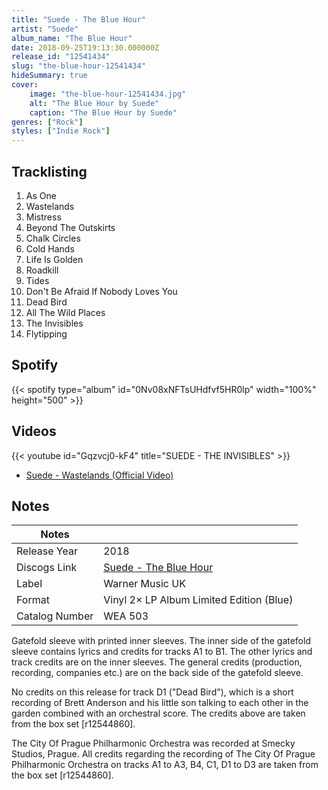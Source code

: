 ```yaml
---
title: "Suede - The Blue Hour"
artist: "Suede"
album_name: "The Blue Hour"
date: 2018-09-25T19:13:30.000000Z
release_id: "12541434"
slug: "the-blue-hour-12541434"
hideSummary: true
cover:
    image: "the-blue-hour-12541434.jpg"
    alt: "The Blue Hour by Suede"
    caption: "The Blue Hour by Suede"
genres: ["Rock"]
styles: ["Indie Rock"]
---
```


## Tracklisting
1. As One
2. Wastelands
3. Mistress
4. Beyond The Outskirts
5. Chalk Circles
6. Cold Hands
7. Life Is Golden
8. Roadkill
9. Tides
10. Don't Be Afraid If Nobody Loves You
11. Dead Bird
12. All The Wild Places
13. The Invisibles
14. Flytipping


## Spotify
{{< spotify type="album" id="0Nv08xNFTsUHdfvf5HR0lp" width="100%" height="500" >}}



## Videos
{{< youtube id="Gqzvcj0-kF4" title="SUEDE - THE INVISIBLES" >}}
- [Suede - Wastelands (Official Video)](https://www.youtube.com/watch?v=qks__ZNvhiw)

## Notes
| Notes          |             |
| ---------------| ----------- |
| Release Year   | 2018 |
| Discogs Link   | [Suede - The Blue Hour](https://www.discogs.com/release/12541434-Suede-The-Blue-Hour) |
| Label          | Warner Music UK |
| Format         | Vinyl 2× LP Album Limited Edition (Blue) |
| Catalog Number | WEA 503 |

Gatefold sleeve with printed inner sleeves. The inner side of the gatefold sleeve contains lyrics and credits for tracks A1 to B1. The other lyrics and track credits are on the inner sleeves. The general credits (production, recording, companies etc.) are on the back side of the gatefold sleeve.

No credits on this release for track D1 ("Dead Bird"), which is a short recording of Brett Anderson and his little son talking to each other in the garden combined with an orchestral score. The credits above are taken from the box set [r12544860].

The City Of Prague Philharmonic Orchestra was recorded at Smecky Studios, Prague. All credits regarding the recording of The City Of Prague Philharmonic Orchestra on tracks A1 to A3, B4, C1, D1 to D3 are taken from the box set [r12544860].
